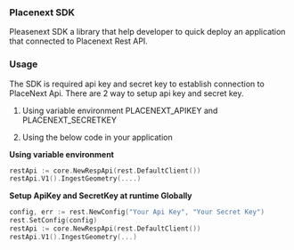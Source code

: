 ### Placenext SDK ###

Pleasenext SDK a library that help developer to quick deploy an application
that connected to Placenext Rest API.

### Usage ###

The SDK is required api key and secret key to establish connection to PlaceNext Api.
There are 2 way to setup api key and secret key.

1. Using variable environment PLACENEXT_APIKEY and PLACENEXT_SECRETKEY

2. Using the below code in your application

**Using variable environment**

```go
restApi := core.NewRespApi(rest.DefaultClient())
restApi.V1().IngestGeometry(....)
```

**Setup ApiKey and SecretKey at runtime Globally**

```go
config, err := rest.NewConfig("Your Api Key", "Your Secret Key")
rest.SetConfig(config)
restApi := core.NewRespApi(rest.DefaultClient())
restApi.V1().IngestGeometry(...)
```